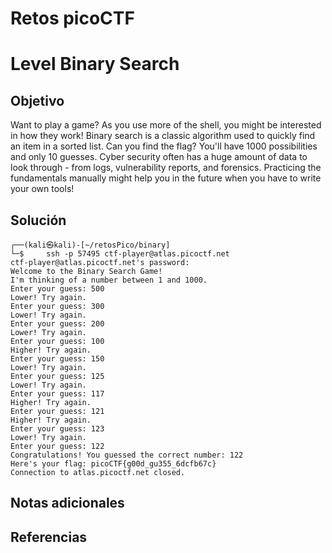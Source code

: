# Retos picoCTF

# Level Binary Search

## Objetivo
Want to play a game? As you use more of the shell, you might be interested in how they work! Binary search is a classic algorithm used to quickly find an item in a sorted list. Can you find the flag? You'll have 1000 possibilities and only 10 guesses. Cyber security often has a huge amount of data to look through - from logs, vulnerability reports, and forensics. Practicing the fundamentals manually might help you in the future when you have to write your own tools!

## Solución

```
┌──(kali㉿kali)-[~/retosPico/binary]
└─$     ssh -p 57495 ctf-player@atlas.picoctf.net
ctf-player@atlas.picoctf.net's password: 
Welcome to the Binary Search Game!
I'm thinking of a number between 1 and 1000.
Enter your guess: 500
Lower! Try again.
Enter your guess: 300 
Lower! Try again.
Enter your guess: 200
Lower! Try again.
Enter your guess: 100
Higher! Try again.
Enter your guess: 150
Lower! Try again.
Enter your guess: 125
Lower! Try again.
Enter your guess: 117
Higher! Try again.
Enter your guess: 121
Higher! Try again.
Enter your guess: 123
Lower! Try again.
Enter your guess: 122
Congratulations! You guessed the correct number: 122
Here's your flag: picoCTF{g00d_gu355_6dcfb67c}
Connection to atlas.picoctf.net closed.

```

## Notas adicionales
## Referencias


